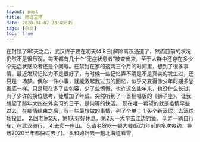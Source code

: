 ```yaml
---
layout: post
title: 雨过天晴
date: 2020-04-07 23:49:45
tags: [杂文]
toc:  true
---
```


在封锁了80天之后，武汉终于要在明天(4.8日)解除离汉通道了，然而目前的状况仍然不是很乐观，每天都有几十个“无症状患者”被查出来，至于人群中还存在多少个无症状感染者还是个问号。在禁封在家的这两三个月的时间里，想到了很多事情。最近发现记忆力不是很好了，有时候一些记忆弄不清是不是真实的发生过，还只是一场梦。偶尔一件小事，就能激起我过去的回忆，似乎又变得像少年时期多愁善感一样。只是现在多了些包容，少了些愤慨，也许这么些年来，也没什么长进，有了少许的换位思考，徒增加了年龄。突然听到了一首翻唱版的《狮子座》，让我想起了那年大四在外实习的日子，是何等的快活。
现在唯一希望的就是疫情早些过去，在疫情结束之后，有一些最想做的事情，列了个单：
1.买个新篮球，去篮球场投篮。
2.回老家2天，第1天好好休息，第2天一大早去江边钓鱼。
3.弄一辆自行车，在武汉骑行。
4.去爬一座山。
5.请老贺吃一顿大餐(因为年前的多次爽约，导致2020半年都快过去了)。
6.和媳妇去一趟北海道看雪。
